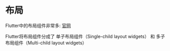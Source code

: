 # 布局

Flutter中的布局组件非常多: [官网](https://flutter.dev/docs/development/ui/widgets/layout)  

Flutter将布局组件分成了 单子布局组件（Single-child layout widgets） 和 多子布局组件（Multi-child layout widgets）

